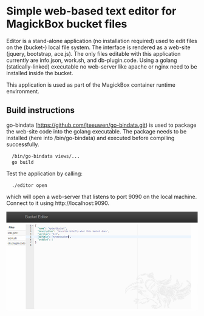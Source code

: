 Simple web-based text editor for MagickBox bucket files
=========================================================

Editor is a stand-alone application (no installation required) used to edit files on the (bucket-) local file system.
The interface is rendered as a web-site (jquery, bootstrap, ace.js). The only files editable with this application
currently are info.json, work.sh, and db-plugin.code. Using a golang (statically-linked) executable no web-server 
like apache or nginx need to be installed inside the bucket.

This application is used as part of the MagickBox container runtime environment.

Build instructions
--------------------

go-bindata (https://github.com/jteeuwen/go-bindata.git) is used to package the web-site code into the
golang executable. The package needs to be installed (here into /bin/go-bindata) and executed before compiling successfully. 

```
  /bin/go-bindata views/...
  go build
```

Test the application by calling:

```
  ./editor open
```
which will open a web-server that listens to port 9090 on the local machine. Connect to it using http://localhost:9090.

<img src="img/screenshot-bucketeditor.png" alt="Screenshot of bucket editor">

